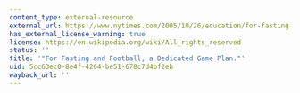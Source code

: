 ```yaml
---
content_type: external-resource
external_url: https://www.nytimes.com/2005/10/26/education/for-fasting-and-football-a-dedicated-game-plan.html
has_external_license_warning: true
license: https://en.wikipedia.org/wiki/All_rights_reserved
status: ''
title: '"For Fasting and Football, a Dedicated Game Plan."'
uid: 5cc63ec0-8e4f-4264-be51-678c7d4bf2eb
wayback_url: ''
---
```

